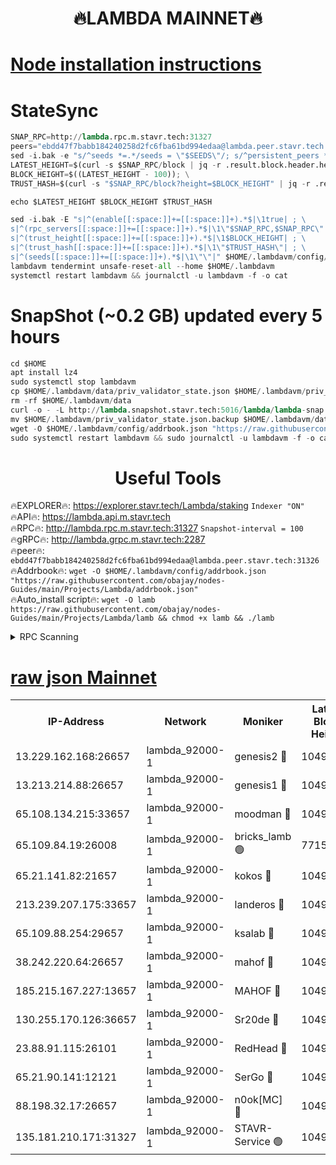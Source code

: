 <h1 align="center"> 🔥LAMBDA MAINNET🔥</h1>


[Node installation instructions](https://github.com/obajay/nodes-Guides/tree/main/Projects/Lambda)
=


# StateSync
```python
SNAP_RPC=http://lambda.rpc.m.stavr.tech:31327
peers="ebdd47f7babb184240258d2fc6fba61bd994edaa@lambda.peer.stavr.tech:31326" 
sed -i.bak -e "s/^seeds *=.*/seeds = \"$SEEDS\"/; s/^persistent_peers *=.*/persistent_peers = \"$PEERS\"/" $HOME/.lambdavm/config/config.toml
LATEST_HEIGHT=$(curl -s $SNAP_RPC/block | jq -r .result.block.header.height); \
BLOCK_HEIGHT=$((LATEST_HEIGHT - 100)); \
TRUST_HASH=$(curl -s "$SNAP_RPC/block?height=$BLOCK_HEIGHT" | jq -r .result.block_id.hash)

echo $LATEST_HEIGHT $BLOCK_HEIGHT $TRUST_HASH

sed -i.bak -E "s|^(enable[[:space:]]+=[[:space:]]+).*$|\1true| ; \
s|^(rpc_servers[[:space:]]+=[[:space:]]+).*$|\1\"$SNAP_RPC,$SNAP_RPC\"| ; \
s|^(trust_height[[:space:]]+=[[:space:]]+).*$|\1$BLOCK_HEIGHT| ; \
s|^(trust_hash[[:space:]]+=[[:space:]]+).*$|\1\"$TRUST_HASH\"| ; \
s|^(seeds[[:space:]]+=[[:space:]]+).*$|\1\"\"|" $HOME/.lambdavm/config/config.toml
lambdavm tendermint unsafe-reset-all --home $HOME/.lambdavm
systemctl restart lambdavm && journalctl -u lambdavm -f -o cat

```
# SnapShot (~0.2 GB) updated every 5 hours
```python
cd $HOME
apt install lz4
sudo systemctl stop lambdavm
cp $HOME/.lambdavm/data/priv_validator_state.json $HOME/.lambdavm/priv_validator_state.json.backup
rm -rf $HOME/.lambdavm/data
curl -o - -L http://lambda.snapshot.stavr.tech:5016/lambda/lambda-snap.tar.lz4 | lz4 -c -d - | tar -x -C $HOME/.lambdavm --strip-components 2
mv $HOME/.lambdavm/priv_validator_state.json.backup $HOME/.lambdavm/data/priv_validator_state.json
wget -O $HOME/.lambdavm/config/addrbook.json "https://raw.githubusercontent.com/obajay/nodes-Guides/main/Projects/Lambda/addrbook.json"
sudo systemctl restart lambdavm && sudo journalctl -u lambdavm -f -o cat
```
 <h1 align="center"> Useful Tools</h1>

🔥EXPLORER🔥:      https://explorer.stavr.tech/Lambda/staking	        `Indexer "ON"` \
🔥API🔥: 			 		 https://lambda.api.m.stavr.tech \
🔥RPC🔥:           http://lambda.rpc.m.stavr.tech:31327	              `Snapshot-interval = 100` \
🔥gRPC🔥:          http://lambda.grpc.m.stavr.tech:2287 \
🔥peer🔥:					 `ebdd47f7babb184240258d2fc6fba61bd994edaa@lambda.peer.stavr.tech:31326` \
🔥Addrbook🔥:    ```wget -O $HOME/.lambdavm/config/addrbook.json "https://raw.githubusercontent.com/obajay/nodes-Guides/main/Projects/Lambda/addrbook.json"``` \
🔥Auto_install script🔥: ```wget -O lamb https://raw.githubusercontent.com/obajay/nodes-Guides/main/Projects/Lambda/lamb && chmod +x lamb && ./lamb```


<details>
<summary>RPC Scanning</summary>

<h2 align="center"> We scan nodes in real time every 4 hours. And we provide the final result of RPC endpoints.
We cannot influence the operation of these nodes in any way. </h2>


```python
If Voting Power is higher than 0 --> then the Node is a validator of the network and may be subject to attack and be a potential threat to the chain.
```
```python
We marked such validators with a red symbol
```

</details>

[raw json Mainnet](https://rpc-check.lambm.stavr.tech/lambm/rpc-lambm-result.json)
=


<table><tr><th>IP-Address</th><th>Network</th><th>Moniker</th><th>Latest Block Height</th><th>Earliest Block Height</th><th>Catching Up</th><th>Tx Index</th><th>Voting Power</th><th>Scan Time</th></tr><tr><td>13.229.162.168:26657</td><td>lambda_92000-1</td><td>genesis2 🔴</td><td>10497298</td><td>1</td><td>False</td><td>on</td><td>16646650</td><td>2023-12-12T10:06:35.270893948UTC</td></tr><tr><td>13.213.214.88:26657</td><td>lambda_92000-1</td><td>genesis1 🔴</td><td>10497300</td><td>1</td><td>False</td><td>on</td><td>107835</td><td>2023-12-12T10:06:39.526591323UTC</td></tr><tr><td>65.108.134.215:33657</td><td>lambda_92000-1</td><td>moodman 🔴</td><td>10497302</td><td>632001</td><td>False</td><td>off</td><td>1070005</td><td>2023-12-12T10:06:44.743535905UTC</td></tr><tr><td>65.109.84.19:26008</td><td>lambda_92000-1</td><td>bricks_lamb 🟢</td><td>7715743</td><td>7581001</td><td>False</td><td>on</td><td>0</td><td>2023-12-12T10:06:51.323711406UTC</td></tr><tr><td>65.21.141.82:21657</td><td>lambda_92000-1</td><td>kokos 🔴</td><td>10497301</td><td>7716001</td><td>False</td><td>off</td><td>546765</td><td>2023-12-12T10:06:41.957691962UTC</td></tr><tr><td>213.239.207.175:33657</td><td>lambda_92000-1</td><td>landeros 🔴</td><td>10497296</td><td>8136001</td><td>False</td><td>off</td><td>936307</td><td>2023-12-12T10:06:29.488596722UTC</td></tr><tr><td>65.109.88.254:29657</td><td>lambda_92000-1</td><td>ksalab 🔴</td><td>10497302</td><td>8715001</td><td>False</td><td>on</td><td>502341</td><td>2023-12-12T10:06:45.448108606UTC</td></tr><tr><td>38.242.220.64:26657</td><td>lambda_92000-1</td><td>mahof 🔴</td><td>10497296</td><td>10131001</td><td>False</td><td>off</td><td>770350</td><td>2023-12-12T10:06:24.715537673UTC</td></tr><tr><td>185.215.167.227:13657</td><td>lambda_92000-1</td><td>MAHOF 🔴</td><td>10497299</td><td>10134001</td><td>False</td><td>on</td><td>2051510</td><td>2023-12-12T10:06:38.546663708UTC</td></tr><tr><td>130.255.170.126:36657</td><td>lambda_92000-1</td><td>Sr20de 🔴</td><td>10497296</td><td>10353001</td><td>False</td><td>off</td><td>671396</td><td>2023-12-12T10:06:29.943490070UTC</td></tr><tr><td>23.88.91.115:26101</td><td>lambda_92000-1</td><td>RedHead 🔴</td><td>10497297</td><td>10397297</td><td>False</td><td>off</td><td>553202</td><td>2023-12-12T10:06:30.214233114UTC</td></tr><tr><td>65.21.90.141:12121</td><td>lambda_92000-1</td><td>SerGo 🔴</td><td>10497302</td><td>10397302</td><td>False</td><td>off</td><td>10531616</td><td>2023-12-12T10:06:45.797203775UTC</td></tr><tr><td>88.198.32.17:26657</td><td>lambda_92000-1</td><td>n0ok[MC] 🔴</td><td>10497302</td><td>10397302</td><td>False</td><td>off</td><td>1578630</td><td>2023-12-12T10:06:50.954026018UTC</td></tr><tr><td>135.181.210.171:31327</td><td>lambda_92000-1</td><td>STAVR-Service 🟢</td><td>10497302</td><td>10495501</td><td>False</td><td>on</td><td>0</td><td>2023-12-12T10:06:44.342135737UTC</td></tr></table>
